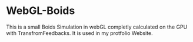 # WebGL-Boids

This is a small Boids Simulation in webGL completly calculated on the GPU with TransfromFeedbacks. It is used in my protfolio Website.